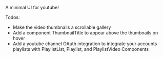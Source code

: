 A minimal UI for youtube!

Todos:

- Make the video thumbnails a scrollable gallery
- Add a component ThumbnailTitle to appear above the thumbnails on hover
- Add a youtube channel OAuth integration to integrate your accounts playlists with PlaylistList, Playlist, and PlaylistVideo Components

